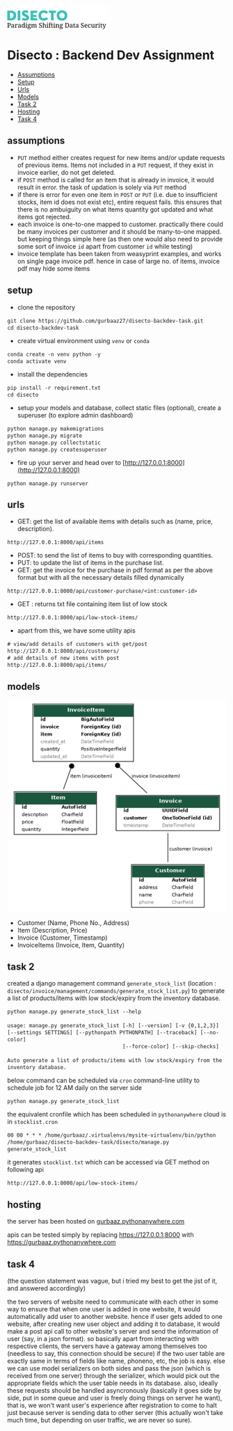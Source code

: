 ![](assets/logo.png)

# Disecto : Backend Dev Assignment

- [Assumptions](#assumptions)
- [Setup](#setup)
- [Urls](#urls)
- [Models](#models)
- [Task 2](#task-2)
- [Hosting](#hosting)
- [Task 4](#task-4)


## assumptions

- `PUT` method either creates request for new items and/or update requests of previous items. Items not included in a `PUT` request, if they exist in invoice earlier, do not get deleted. 
- if `POST` method is called for an item that is already in invoice, it would result in error. the task of updation is solely via `PUT` method 
- if there is error for even one item in `POST` or `PUT` (i.e. due to insufficient stocks, item id does not exist etc), entire request fails. this ensures that there is no ambuiguity on what items quantity got updated and what items got rejected.
- each invoice is one-to-one mapped to customer. practically there could be many invoices per customer and it should be many-to-one mapped. but keeping things simple here (as then one would also need to provide some sort of invoice `id` apart from customer `id` while testing) 
- invoice template has been taken from weasyprint examples, and works on single page invoice pdf. hence in case of large no. of items, invoice pdf may hide some items


## setup

- clone the repository

```
git clone https://github.com/gurbaaz27/disecto-backdev-task.git
cd disecto-backdev-task
```

- create virtual environment using `venv` or `conda`

```
conda create -n venv python -y
conda activate venv
```

- install the dependencies

```
pip install -r requirement.txt
cd disecto
```

- setup your models and database, collect static files (optional), create a superuser (to explore admin dashboard)

```
python manage.py makemigrations
python manage.py migrate
python manage.py collectstatic
python manage.py createsuperuser
```

- fire up your server and head over to [http://127.0.0.1:8000](http://127.0.0.1:8000)

```
python manage.py runserver
```

## urls

- GET: get the list of available items with details such as (name, price, description).
```
http://127.0.0.1:8000/api/items
```

- POST: to send the list of items to buy with corresponding quantities.
- PUT: to update the list of items in the purchase list.
- GET: get the invoice for the purchase in pdf format as per the above format but with all the necessary details filled dynamically

```
http://127.0.0.1:8000/api/customer-purchase/<int:customer-id>
```

- GET : returns txt file containing item list of low stock
```
http://127.0.0.1:8000/api/low-stock-items/
```

- apart from this, we have some utility apis

```
# view/add details of customers with get/post
http://127.0.0.1:8000/api/customers/ 
# add details of new items with post
http://127.0.0.1:8000/api/items/
```


## models

![](assets/models.png)

- Customer (Name, Phone No., Address)
- Item (Description, Price)
- Invoice (Customer, Timestamp)
- InvoiceItems (Invoice, Item, Quantity)


## task 2

created a django management command `generate_stock_list` (location : `disecto/invoice/management/commands/generate_stock_list.py`) to generate a list of products/items with low stock/expiry from the inventory database.

```
python manage.py generate_stock_list --help

usage: manage.py generate_stock_list [-h] [--version] [-v {0,1,2,3}] [--settings SETTINGS] [--pythonpath PYTHONPATH] [--traceback] [--no-color]
                                     [--force-color] [--skip-checks]

Auto generate a list of products/items with low stock/expiry from the inventory database.
```

below command can be scheduled via `cron` command-line utility to schedule job for 12 AM daily on the server side

```
python manage.py generate_stock_list
```

the equivalent cronfile which has been scheduled in `pythonanywhere` cloud is in `stocklist.cron`

```
00 00 * * * /home/gurbaaz/.virtualenvs/mysite-virtualenv/bin/python /home/gurbaaz/disecto-backdev-task/disecto/manage.py generate_stock_list
```

it generates `stocklist.txt` which can be accessed via GET method on following api

```
http://127.0.0.1:8000/api/low-stock-items/
```

## hosting

the server has been hosted on [gurbaaz.pythonanywhere.com](https://gurbaaz.pythonanywhere.com)

apis can be tested simply by replacing <https://127.0.0.1:8000> with <https://gurbaaz.pythonanywhere.com>

## task 4

(the question statement was vague, but i tried my best to get the jist of it, and answered accordingly)

the two servers of website need to communicate with each other in some way to ensure that when one user is added in one website, it would automatically add user to another website. hence if user gets added to one website, after creating new user object and adding it to database, it would make a post api call to other website's server and send the information of user (say, in a json format). so basically apart from interacting with respective clients, the servers have a gateway among themselves too (needless to say, this connection should be secure) if the two user table are exactly same in terms of fields like name, phoneno, etc, the job is easy. else we can use model serializers on both sides and pass the json (which is received from one server) through the serializer, which would pick out the appropriate fields which the user table needs in its database. also, ideally these requests should be handled asyncronously (basically it goes side by side, put in some queue and user is freely doing things on server he want), that is, we won't want user's experience after registration to come to halt just because server is sending data to other server (this actually won't take much time, but depending on user traffic, we are never so sure).  